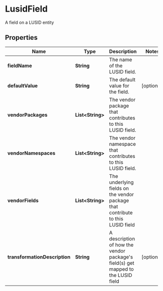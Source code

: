 

# LusidField

A field on a LUSID entity

## Properties

| Name | Type | Description | Notes |
|------------ | ------------- | ------------- | -------------|
|**fieldName** | **String** | The name of the LUSID field. |  |
|**defaultValue** | **String** | The default value for the field. |  [optional] |
|**vendorPackages** | **List&lt;String&gt;** | The vendor package that contributes to this LUSID field. |  |
|**vendorNamespaces** | **List&lt;String&gt;** | The vendor namespace that contributes to this LUSID field. |  |
|**vendorFields** | **List&lt;String&gt;** | The underlying fields on the vendor package that contribute to this LUSID field |  |
|**transformationDescription** | **String** | A description of how the vendor package&#39;s field(s) get mapped to the LUSID field |  [optional] |



